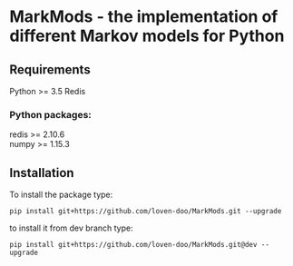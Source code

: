 # MarkMods - the implementation of different Markov models for Python
## Requirements
Python >= 3.5
Redis
### Python packages:
redis >= 2.10.6  
numpy >= 1.15.3

## Installation
To install the package type:
```
pip install git+https://github.com/loven-doo/MarkMods.git --upgrade
```
to install it from dev branch type:
```
pip install git+https://github.com/loven-doo/MarkMods.git@dev --upgrade
```

